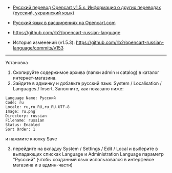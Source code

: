 * [Русский перевод Opencart v1.5.x. Информация о других переводах (русский, украинский язык)](http://rb.labtodo.com/page/opencart-1505-russian-language-pack)
* [Русский язык в расширениях на Opencart.com](http://www.opencart.com/index.php?route=extension/extension/info&extension_id=2778)

* https://github.com/rb2/opencart-russian-language
* История изменений (v1.5.3): https://github.com/rb2/opencart-russian-language/commits/v153

----

Установка

1. Скопируйте содержимое архива (папки admin и catalog) в каталог интернет-магазина.
2. Зайдите в админку и добавьте русский язык: System / Localisation / Languages / Insert. Заполните, как показано ниже:

  ```
Language Name: Русский
Code: ru
Locale: ru,ru_RU,ru_RU.UTF-8
Image: ru.png
Directory: russian
Filename: russian
Status: Enabled
Sort Order: 1
```

   и нажмите кнопку Save

3. перейдите на вкладку System / Settings / Edit / Local и выберите в выпадающих списках Language и Administration Language параметр "Русский" (чтобы созданный язык использовался в интерфейсе магазина и в админ-части)

